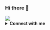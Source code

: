 ### Hi there 👋

<img src="https://github-readme-stats.vercel.app/api?username=TheFahmi&show_icons=true&theme=midnight-purple">

<!-- <p>Total Visitor</p> -->
<!-- <img src="https://profile-counter.glitch.me/TheFahmi/count.svg" /> -->

<!-- ## Hi there , My name is Andhika D. Maulana 👋

- 🔭 I’m 21 years old 
- 🌱 I’m so Interested to learning Javascript 🤣
- ⚡ I love playing a video game and watching anime 🤣
 -->
<details>
  <summary><b>Connect with me</b></summary>
  <p align="center">
    <i>Let's connect and chat! We are about to Change the World.</i><br><br>
    <a href="https://twitter.com/TheFahmi" target="blank"><img align="center" src="https://cdn.jsdelivr.net/npm/simple-icons@3.0.1/icons/twitter.svg" alt="F A H M I" height="30" width="40" /></a>
    <a href="https://fb.com/Muhammad.Fahmi.Hassan.OFFICIAL" target="blank"><img align="center" src="https://cdn.jsdelivr.net/npm/simple-icons@3.0.1/icons/facebook.svg" alt="Muhammad Fahmi Hassan" height="30" width="40" /></a>
    <a href="https://instagram.com/TheFahmiHassan" target="blank"><img align="center" src="https://cdn.jsdelivr.net/npm/simple-icons@3.0.1/icons/instagram.svg" alt="M Fahmi Hassan" height="30" width="40" /></a>
  </p>
</details>


<!--
**TheFahmi/TheFahmi** is a ✨ _special_ ✨ repository because its `README.md` (this file) appears on your GitHub profile.

Here are some ideas to get you started:

- 🔭 I’m currently working on ...
- 🌱 I’m currently learning ...
- 👯 I’m looking to collaborate on ...
- 🤔 I’m looking for help with ...
- 💬 Ask me about ...
- 📫 How to reach me: ...
- 😄 Pronouns: ...
- ⚡ Fun fact: ...
-->
